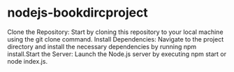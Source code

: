 # nodejs-bookdircproject
Clone the Repository: Start by cloning this repository to your local machine using the git clone command. Install Dependencies: Navigate to the project directory and install the necessary dependencies by running npm install.Start the Server: Launch the Node.js server by executing npm start or node index.js.
